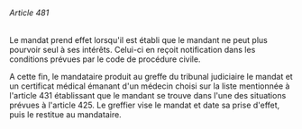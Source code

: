 ###### Article 481

Le mandat prend effet lorsqu'il est établi que le mandant ne peut plus pourvoir seul à ses intérêts. Celui-ci en reçoit notification dans les conditions prévues par le code de procédure civile.

A cette fin, le mandataire produit au greffe du tribunal judiciaire le mandat et un certificat médical émanant d'un médecin choisi sur la liste mentionnée à l'article 431 établissant que le mandant se trouve dans l'une des situations prévues à l'article 425. Le greffier vise le mandat et date sa prise d'effet, puis le restitue au mandataire.

